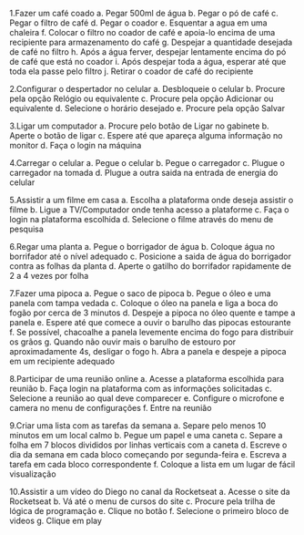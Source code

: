 1.Fazer um café coado
a. Pegar 500ml de água
b. Pegar o pó de café
c. Pegar o filtro de café
d. Pegar o coador
e. Esquentar a agua em uma chaleira
f. Colocar o filtro no coador de café e apoia-lo encima de uma recipiente para armazenamento do café
g. Despejar a quantidade desejada de café no filtro
h. Após a água ferver, despejar lentamente encima do pó de café que está no coador
i. Após despejar toda a água, esperar até que toda ela passe pelo filtro
j. Retirar o coador de café do recipiente

2.Configurar o despertador no celular
a. Desbloqueie o celular
b. Procure pela opção Relógio ou equivalente
c. Procure pela opção Adicionar ou equivalente
d. Selecione o horário desejado
e. Procure pela opção Salvar

3.Ligar um computador
a. Procure pelo botão de Ligar no gabinete
b. Aperte o botão de ligar
c. Espere até que apareça alguma informação no monitor
d. Faça o login na máquina

4.Carregar o celular
a. Pegue o celular
b. Pegue o carregador
c. Plugue o carregador na tomada
d. Plugue a outra saida na entrada de energia do celular

5.Assistir a um filme em casa
a. Escolha a plataforma onde deseja assistir o filme
b. Ligue a TV/Computador onde tenha acesso a plataforme
c. Faça o login na plataforma escolhida
d. Selecione o filme através do menu de pesquisa

6.Regar uma planta
a. Pegue o borrigador de água
b. Coloque água no borrifador até o nível adequado
c. Posicione a saida de água do borrigador contra as folhas da planta
d. Aperte o gatilho do borrifador rapidamente de 2 a 4 vezes por folha

7.Fazer uma pipoca
a. Pegue o saco de pipoca
b. Pegue o óleo e uma panela com tampa vedada
c. Coloque o óleo na panela e liga a boca do fogão por cerca de 3 minutos
d. Despeje a pipoca no óleo quente e tampe a panela
e. Espere até que comece a ouvir o barulho das pipocas estourante
f. Se possível, chacoalhe a panela levemente encima do fogo para distribuir os grãos
g. Quando não ouvir mais o barulho de estouro por aproximadamente 4s, desligar o fogo
h. Abra a panela e despeje a pipoca em um recipiente adequado

8.Participar de uma reunião online
a. Acesse a plataforma escolhida para reunião
b. Faça login na plataforma com as informações solicitadas
c. Selecione a reunião ao qual deve comparecer
e. Configure o microfone e camera no menu de configurações
f. Entre na reunião

9.Criar uma lista com as tarefas da semana
a. Separe pelo menos 10 minutos em um local calmo
b. Pegue um papel e uma caneta
c. Separe a folha em 7 blocos divididos por linhas verticais com a caneta
d. Escreve o dia da semana em cada bloco começando por segunda-feira
e. Escreva a tarefa em cada bloco correspondente 
f. Coloque a lista em um lugar de fácil visualização

10.Assistir a um vídeo do Diego no canal da Rocketseat
a. Acesse o site da Rocketseat
b. Vá até o menu de cursos do site
c. Procure pela trilha de lógica de programação
e. Clique no botão
f. Selecione o primeiro bloco de videos
g. Clique em play